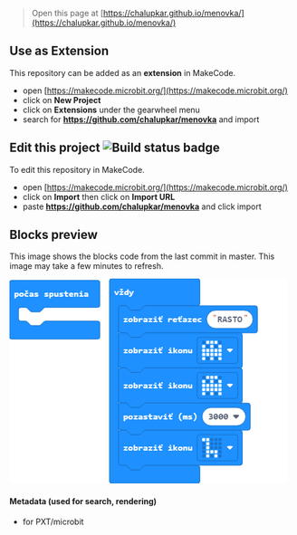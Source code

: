 
> Open this page at [https://chalupkar.github.io/menovka/](https://chalupkar.github.io/menovka/)

## Use as Extension

This repository can be added as an **extension** in MakeCode.

* open [https://makecode.microbit.org/](https://makecode.microbit.org/)
* click on **New Project**
* click on **Extensions** under the gearwheel menu
* search for **https://github.com/chalupkar/menovka** and import

## Edit this project ![Build status badge](https://github.com/chalupkar/menovka/workflows/MakeCode/badge.svg)

To edit this repository in MakeCode.

* open [https://makecode.microbit.org/](https://makecode.microbit.org/)
* click on **Import** then click on **Import URL**
* paste **https://github.com/chalupkar/menovka** and click import

## Blocks preview

This image shows the blocks code from the last commit in master.
This image may take a few minutes to refresh.

![A rendered view of the blocks](https://github.com/chalupkar/menovka/raw/master/.github/makecode/blocks.png)

#### Metadata (used for search, rendering)

* for PXT/microbit
<script src="https://makecode.com/gh-pages-embed.js"></script><script>makeCodeRender("{{ site.makecode.home_url }}", "{{ site.github.owner_name }}/{{ site.github.repository_name }}");</script>
